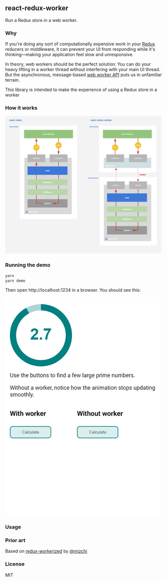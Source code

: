 ## react-redux-worker

Run a Redux store in a web worker.

### Why

If you're doing any sort of computationally expensive work in your [Redux](https://redux.js.org) reducers or middleware, it
can prevent your UI from responding while it's thinking&mdash;making your application feel slow and
unresponsive.

In theory, web workers should be the perfect solution: You can do your heavy lifting in a worker
thread without interfering with your main UI thread. But the asynchronous, message-based [web worker API](https://redux.js.org)
puts us in unfamiliar terrain.

This library is intended to make the experience of using a Redux store in a worker

### How it works

![demo](./img/react-redux-worker.svg)

### Running the demo

```
yarn
yarn demo
```

Then open http://localhost:1234 in a browser. You should see this:

![demo](./img/demo.gif)

### Usage

### Prior art

Based on [redux-workerized](https://github.com/mizchi/redux-workerized) by [@mizchi](https://github.com/mizchi/)

### License

MIT
